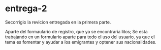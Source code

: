 # entrega-2

Secorrigio la revicion entregada en la primera parte.

Aparte del formaulario de registro, que ya se encontraria litos; Se esta 
trabajando en un formulario aparte para todo el uso del usuario, ya que el tema 
es fomentar y ayudar a los emigrantes y optener sus nacionalidades.

